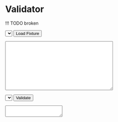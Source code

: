 # Validator

!!! TODO
    broken

<select id="fixture"></select>
<button id="load-fixture" onclick="loadFixture()">Load Fixture</button>

<textarea id="input" rows="10" cols="40" class="codemirror"></textarea>

<select id="type"></select>
<button id="validate" onclick="validate()">Validate</button>

<textarea class="codemirror" readonly id="result"></textarea>


<script src="/assets/js/validator.js"></script>
